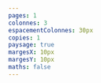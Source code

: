 ```yaml
---
pages: 1
colonnes: 3
espacementColonnes: 30px
copies: 1
paysage: true
margesX: 10px
margesY: 10px
maths: false
---
```

<!-- Copiez-collez votre contenu en Markdown ci-dessous -->
